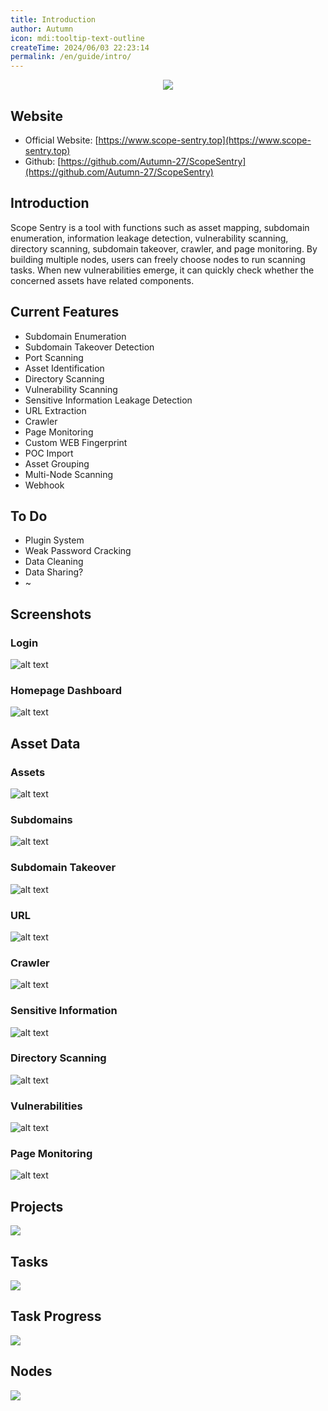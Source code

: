 ```yaml
---
title: Introduction
author: Autumn
icon: mdi:tooltip-text-outline
createTime: 2024/06/03 22:23:14
permalink: /en/guide/intro/
---
```


<div align=center>
	<img src="./../../../.vuepress/public/images/favicon.ico"/>
</div>


## Website

- Official Website: [https://www.scope-sentry.top](https://www.scope-sentry.top)
- Github: [https://github.com/Autumn-27/ScopeSentry](https://github.com/Autumn-27/ScopeSentry)

## Introduction
Scope Sentry is a tool with functions such as asset mapping, subdomain enumeration, information leakage detection, vulnerability scanning, directory scanning, subdomain takeover, crawler, and page monitoring. By building multiple nodes, users can freely choose nodes to run scanning tasks. When new vulnerabilities emerge, it can quickly check whether the concerned assets have related components.

## Current Features
- Subdomain Enumeration
- Subdomain Takeover Detection
- Port Scanning
- Asset Identification
- Directory Scanning
- Vulnerability Scanning
- Sensitive Information Leakage Detection
- URL Extraction
- Crawler
- Page Monitoring
- Custom WEB Fingerprint
- POC Import
- Asset Grouping
- Multi-Node Scanning
- Webhook

## To Do
- Plugin System
- Weak Password Cracking
- Data Cleaning
- Data Sharing?
- ~

## Screenshots

### Login

![alt text](/images/login.png)

### Homepage Dashboard
![alt text](/images/index-en.png)

## Asset Data
### Assets
![alt text](/images/asset-en.png)

### Subdomains
![alt text](/images/subdomain-en.png)

### Subdomain Takeover
![alt text](/images/subt-en.png)

### URL
![alt text](/images/url-en.png)

### Crawler
![alt text](/images/craw-en.png)

### Sensitive Information
![alt text](/images/sns-en.png)

### Directory Scanning
![alt text](/images/dir-en.png)

### Vulnerabilities
![alt text](/images/vul-en.png)

### Page Monitoring
![alt text](/images/page-en.png)

## Projects

![](/images/project-cn.png)

## Tasks

![](/images/task-en.png)

## Task Progress

![](/images/task-pg-en.png)

## Nodes

![](/images/node-cn.png)
